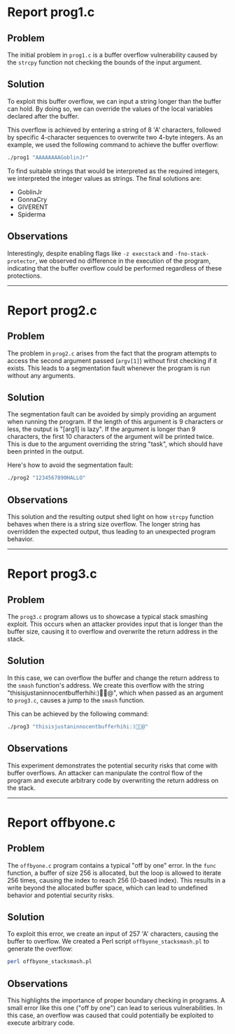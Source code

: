 # Report prog1.c

## Problem

The initial problem in `prog1.c` is a buffer overflow vulnerability caused by the `strcpy` function not checking the bounds of the input argument.

## Solution

To exploit this buffer overflow, we can input a string longer than the buffer can hold. By doing so, we can override the values of the local variables declared after the buffer.

This overflow is achieved by entering a string of 8 'A' characters, followed by specific 4-character sequences to overwrite two 4-byte integers. As an example, we used the following command to achieve the buffer overflow:

```bash
./prog1 "AAAAAAAAGoblinJr"
```

To find suitable strings that would be interpreted as the required integers, we interpreted the integer values as strings. The final solutions are:

- GoblinJr
- GonnaCry
- GIVERENT
- Spiderma

## Observations

Interestingly, despite enabling flags like `-z execstack` and `-fno-stack-protector`, we observed no difference in the execution of the program, indicating that the buffer overflow could be performed regardless of these protections.

---

# Report prog2.c

## Problem

The problem in `prog2.c` arises from the fact that the program attempts to access the second argument passed (`argv[1]`) without first checking if it exists. This leads to a segmentation fault whenever the program is run without any arguments.

## Solution

The segmentation fault can be avoided by simply providing an argument when running the program. If the length of this argument is 9 characters or less, the output is "[arg1] is lazy". If the argument is longer than 9 characters, the first 10 characters of the argument will be printed twice. This is due to the argument overriding the string "task", which should have been printed in the output.

Here's how to avoid the segmentation fault:

```bash
./prog2 "1234567890HALLO"
```

## Observations

This solution and the resulting output shed light on how `strcpy` function behaves when there is a string size overflow. The longer string has overridden the expected output, thus leading to an unexpected program behavior.

---

# Report prog3.c

## Problem

The `prog3.c` program allows us to showcase a typical stack smashing exploit. This occurs when an attacker provides input that is longer than the buffer size, causing it to overflow and overwrite the return address in the stack.

## Solution

In this case, we can overflow the buffer and change the return address to the `smash` function's address. We create this overflow with the string "thisisjustaninnocentbufferhihi:)@", which when passed as an argument to `prog3.c`, causes a jump to the `smash` function.

This can be achieved by the following command:

```bash
./prog3 "thisisjustaninnocentbufferhihi:)@"
```

## Observations

This experiment demonstrates the potential security risks that come with buffer overflows. An attacker can manipulate the control flow of the program and execute arbitrary code by overwriting the return address on the stack.

---

# Report offbyone.c

## Problem

The `offbyone.c` program contains a typical "off by one" error. In the `func` function, a buffer of size 256 is allocated, but the loop is allowed to iterate 256 times, causing the index to reach 256 (0-based index). This results in a write beyond the allocated buffer space, which can lead to undefined behavior and potential security risks.

## Solution

To exploit this error, we create an input of 257 'A' characters, causing the buffer to overflow. We created a Perl script `offbyone_stacksmash.pl` to generate the overflow:

```bash
perl offbyone_stacksmash.pl
```

## Observations

This highlights the importance of proper boundary checking in programs. A small error like this one ("off by one") can lead to serious vulnerabilities. In this case, an overflow was caused that could potentially be exploited to execute arbitrary code.

